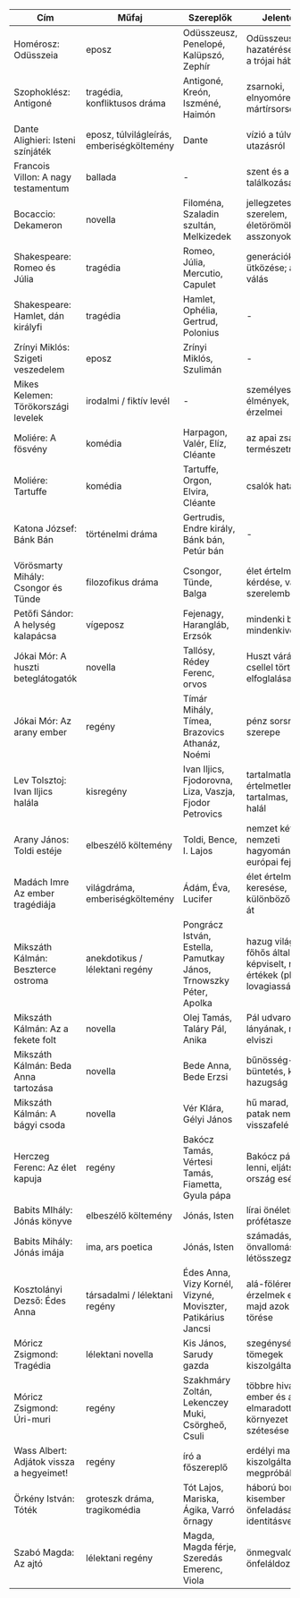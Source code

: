 
| Cím                                      | Műfaj                                     | Szereplők                                                         | Jelentősége                                                          |
| ---------------------------------------- | ----------------------------------------- | ----------------------------------------------------------------- | -------------------------------------------------------------------- |
| Homérosz: Odüsszeia                      | eposz                                     | Odüsszeusz, Penelopé, Kalüpszó, Zephír                            | Odüsszeusz hazatérése Ithakába a trójai háborúból                    |
| Szophoklész: Antigoné                    | tragédia, konfliktusos dráma              | Antigoné, Kreón, Iszméné, Haimón                                  | zsarnoki, elnyomórendszerek, mártírsorsok                            |
| Dante Alighieri: Isteni színjáték        | eposz, túlvilágleírás, emberiségköltemény | Dante                                                             | vízió a túlvilági utazásról                                          |
| Francois Villon: A nagy testamentum      | ballada                                   | -                                                                 | szent és a profán találkozása                                        |
| Bocaccio: Dekameron                      | novella                                   | Filoména, Szaladin szultán, Melkizedek                            | jellegzetességek: szerelem, életörömök, hűtlen asszonyok             |
| Shakespeare: Romeo és Júlia              | tragédia                                  | Romeo, Júlia, Mercutio, Capulet                                   | generációk ütközése; a felnőtté válás                                |
| Shakespeare: Hamlet, dán királyfi        | tragédia                                  | Hamlet, Ophélia, Gertrud, Polonius                                | -                                                                    |
| Zrínyi Miklós: Szigeti veszedelem        | eposz                                     | Zrínyi Miklós, Szulimán                                           | -                                                                    |
| Mikes Kelemen: Törökországi levelek      | irodalmi / fiktív levél                   | -                                                                 | személyes élmények, levélíró érzelmei                                |
| Moliére: A fösvény                       | komédia                                   | Harpagon, Valér, Elíz, Cléante                                    | az apai zsarnokság természetrajza                                    |
| Moliére: Tartuffe                        | komédia                                   | Tartuffe, Orgon, Elvira, Cléante                                  | csalók hatalma                                                       |
| Katona József: Bánk Bán                  | történelmi dráma                          | Gertrudis, Endre király, Bánk bán, Petúr bán                      | -                                                                    |
| Vörösmarty Mihály: Csongor és Tünde      | filozofikus dráma                         | Csongor, Tünde, Balga                                             | élet értelmének kérdése, válaszát a szerelemben találja              |
| Petőfi Sándor: A helység kalapácsa       | vígeposz                                  | Fejenagy, Harangláb, Erzsók                                       | mindenki bunyózik mindenkivel                                        |
| Jókai Mór: A huszti beteglátogatók       | novella                                   | Tallósy, Rédey Ferenc, orvos                                      | Huszt várának csellel történő elfoglalása                            |
| Jókai Mór: Az arany ember                | regény                                    | Tímár Mihály, Tímea, Brazovics Athanáz, Noémi                     | pénz sorsrontó szerepe                                               |
| Lev Tolsztoj: Ivan Iljics halála         | kisregény                                 | Ivan Iljics, Fjodorovna, Liza, Vaszja, Fjodor Petrovics           | tartalmatlan, értelmetlen élet → tartalmas, értelmes halál           |
| Arany János: Toldi estéje                | elbeszélő költemény                       | Toldi, Bence, I. Lajos                                            | nemzet két útja: nemzeti hagyományok <-> európai fejlődés            |
| Madách Imre Az ember tragédiája          | világdráma, emberiségköltemény            | Ádám, Éva, Lucifer                                                | élet értelmének keresése, különböző színeken át                      |
| Mikszáth Kálmán: Beszterce ostroma       | anekdotikus / lélektani regény            | Pongrácz István, Estella, Pamutkay János, Trnowszky Péter, Apolka | hazug világ <-> főhős által képviselt, régi értékek (pl lovagiasság) |
| Mikszáth Kálmán: Az a fekete folt        | novella                                   | Olej Tamás, Taláry Pál, Anika                                     | Pál udvarol Tamás lányának, majd elviszi                             |
| Mikszáth Kálmán: Beda Anna tartozása     | novella                                   | Bede Anna, Bede Erzsi                                             | bűnösség-büntetés, kegyes hazugság                                   |
| Mikszáth Kálmán: A bágyi csoda           | novella                                   | Vér Klára, Gélyi János                                            | hű marad, amíg a patak nem folyik visszafelé                         |
| Herczeg Ferenc: Az élet kapuja           | regény                                    | Bakócz Tamás, Vértesi Tamás, Fiametta, Gyula pápa                 | Bakócz pápa akar lenni, eljátsszák az ország esélyét                 |
| Babits MIhály: Jónás könyve              | elbeszélő költemény                       | Jónás, Isten                                                      | lírai önéletrajz a prófétaszerepről                                  |
| Babits Mihály: Jónás imája               | ima, ars poetica                          | Jónás, Isten                                                      | számadás, lírai önvallomás, létösszegzés                             |
| Kosztolányi Dezső: Édes Anna             | társadalmi / lélektani regény             | Édes Anna, Vizy Kornél, Vizyné, Moviszter, Patikárius Jancsi      | alá-fölérendeltség; érzelmek elfojtása, majd azok felszínre törése   |
| Móricz Zsigmond: Tragédia                | lélektani novella                         | Kis János, Sarudy gazda                                           | szegénységben élő tömegek kiszolgáltatottsága                        |
| Móricz Zsigmond: Úri-muri                | regény                                    | Szakhmáry Zoltán, Lekenczey Muki, Csörgheő, Csuli                 | többre hivatott ember és az elmaradott környezet ütközése; szétesése |
| Wass Albert: Adjátok vissza a hegyeimet! | regény                                    | író a főszereplő                                                  | erdélyi magyarság kiszolgáltatottsága, megpróbáltatásai              |
| Örkény István: Tóték                     | groteszk dráma, tragikomédia              | Tót Lajos, Mariska, Ágika, Varró őrnagy                           | háború borzalmai, kisember önfeladása, teljes identitásvesztése      |
| Szabó Magda: Az ajtó                     | lélektani regény                          | Magda, Magda férje, Szeredás Emerenc, Viola                       | önmegvalósítás <-> önfeláldozás                                      |
